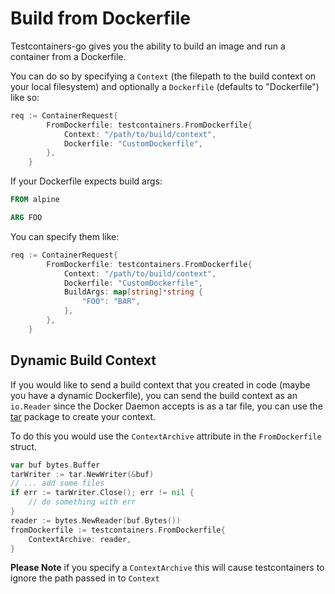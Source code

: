 # Build from Dockerfile

Testcontainers-go gives you the ability to build an image and run a container
from a Dockerfile.

You can do so by specifying a `Context` (the filepath to the build context on
your local filesystem) and optionally a `Dockerfile` (defaults to "Dockerfile")
like so:

```go
req := ContainerRequest{
		FromDockerfile: testcontainers.FromDockerfile{
			Context: "/path/to/build/context",
			Dockerfile: "CustomDockerfile",
		},
	}
```

If your Dockerfile expects build args: 

```Dockerfile
FROM alpine

ARG FOO

```
You can specify them like:

```go
req := ContainerRequest{
		FromDockerfile: testcontainers.FromDockerfile{
			Context: "/path/to/build/context",
			Dockerfile: "CustomDockerfile",
			BuildArgs: map[string]*string {
				"FOO": "BAR",
			},
		},
	}
```
## Dynamic Build Context

If you would like to send a build context that you created in code (maybe you have a dynamic Dockerfile), you can
send the build context as an `io.Reader` since the Docker Daemon accepts is as a tar file, you can use the [tar](https://golang.org/pkg/archive/tar/) package to create your context.


To do this you would use the `ContextArchive` attribute in the `FromDockerfile` struct.

```go
var buf bytes.Buffer
tarWriter := tar.NewWriter(&buf)
// ... add some files
if err := tarWriter.Close(); err != nil {
	// do something with err
}
reader := bytes.NewReader(buf.Bytes())
fromDockerfile := testcontainers.FromDockerfile{
	ContextArchive: reader,
}
```

**Please Note** if you specify a `ContextArchive` this will cause testcontainers to ignore the path passed
in to `Context`
